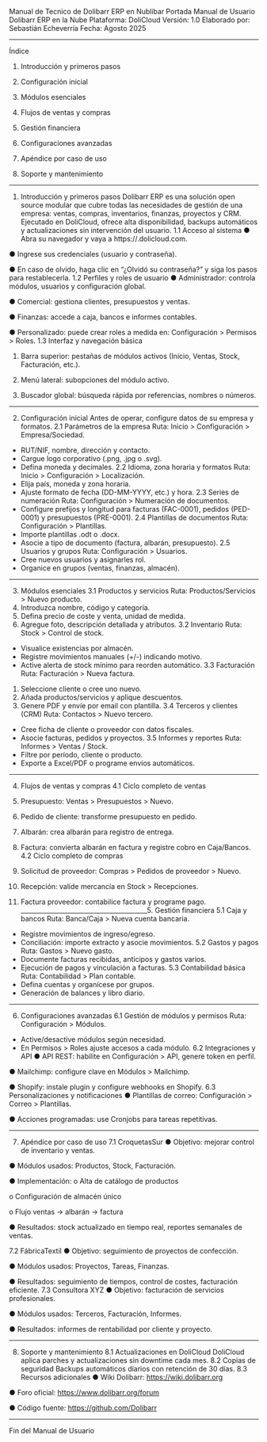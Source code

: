 Manual de Tecnico de Dolibarr ERP en Nublibar
Portada
Manual de Usuario
Dolibarr ERP en la Nube
Plataforma: DoliCloud
Versión: 1.0
Elaborado por: Sebastián Echeverría
Fecha: Agosto 2025
________________________________________
Índice
1.	Introducción y primeros pasos

2.	Configuración inicial

3.	Módulos esenciales

4.	Flujos de ventas y compras

5.	Gestión financiera

6.	Configuraciones avanzadas

7.	Apéndice por caso de uso

8.	Soporte y mantenimiento
________________________________________



1. Introducción y primeros pasos
Dolibarr ERP es una solución open source modular que cubre todas las necesidades de gestión de una empresa: ventas, compras, inventarios, finanzas, proyectos y CRM. Ejecutado en DoliCloud, ofrece alta disponibilidad, backups automáticos y actualizaciones sin intervención del usuario.
1.1 Acceso al sistema
●	Abra su navegador y vaya a https://<su-empresa>.dolicloud.com.

●	Ingrese sus credenciales (usuario y contraseña).

●	En caso de olvido, haga clic en “¿Olvidó su contraseña?” y siga los pasos para restablecerla.
1.2 Perfiles y roles de usuario
●	Administrador: controla módulos, usuarios y configuración global.

●	Comercial: gestiona clientes, presupuestos y ventas.

●	Finanzas: accede a caja, bancos e informes contables.

●	Personalizado: puede crear roles a medida en: Configuración > Permisos > Roles.
1.3 Interfaz y navegación básica
1.	Barra superior: pestañas de módulos activos (Inicio, Ventas, Stock, Facturación, etc.).

2.	Menú lateral: subopciones del módulo activo.

3.	Buscador global: búsqueda rápida por referencias, nombres o números.
________________________________________

2. Configuración inicial
Antes de operar, configure datos de su empresa y formatos.
2.1 Parámetros de la empresa
Ruta: Inicio > Configuración > Empresa/Sociedad.
- RUT/NIF, nombre, dirección y contacto.
- Cargue logo corporativo (.png, .jpg o .svg).
- Defina moneda y decimales.
2.2 Idioma, zona horaria y formatos
Ruta: Inicio > Configuración > Localización.
- Elija país, moneda y zona horaria.
- Ajuste formato de fecha (DD-MM-YYYY, etc.) y hora.
2.3 Series de numeración
Ruta: Configuración > Numeración de documentos.
- Configure prefijos y longitud para facturas (FAC-0001), pedidos (PED-0001) y presupuestos (PRE-0001).
2.4 Plantillas de documentos
Ruta: Configuración > Plantillas.
- Importe plantillas .odt o .docx.
- Asocie a tipo de documento (factura, albarán, presupuesto).
2.5 Usuarios y grupos
Ruta: Configuración > Usuarios.
- Cree nuevos usuarios y asignarles rol.
- Organice en grupos (ventas, finanzas, almacén).
________________________________________


3. Módulos esenciales
3.1 Productos y servicios
Ruta: Productos/Servicios > Nuevo producto.
1. Introduzca nombre, código y categoría.
2. Defina precio de coste y venta, unidad de medida.
3. Agregue foto, descripción detallada y atributos.
3.2 Inventario
Ruta: Stock > Control de stock.
- Visualice existencias por almacén.
- Registre movimientos manuales (+/-) indicando motivo.
- Active alerta de stock mínimo para reorden automático.
3.3 Facturación
Ruta: Facturación > Nueva factura.
1. Seleccione cliente o cree uno nuevo.
2. Añada productos/servicios y aplique descuentos.
3. Genere PDF y envíe por email con plantilla.
3.4 Terceros y clientes (CRM)
Ruta: Contactos > Nuevo tercero.
- Cree ficha de cliente o proveedor con datos fiscales.
- Asocie facturas, pedidos y proyectos.
3.5 Informes y reportes
Ruta: Informes > Ventas / Stock.
- Filtre por período, cliente o producto.
- Exporte a Excel/PDF o programe envíos automáticos.
________________________________________



4. Flujos de ventas y compras
4.1 Ciclo completo de ventas
1.	Presupuesto: Ventas > Presupuestos > Nuevo.

2.	Pedido de cliente: transforme presupuesto en pedido.

3.	Albarán: crea albarán para registro de entrega.

4.	Factura: convierta albarán en factura y registre cobro en Caja/Bancos.
4.2 Ciclo completo de compras
1.	Solicitud de proveedor: Compras > Pedidos de proveedor > Nuevo.

2.	Recepción: valide mercancía en Stock > Recepciones.

3.	Factura proveedor: contabilice factura y programe pago.
________________________________________5. Gestión financiera
5.1 Caja y bancos
Ruta: Banca/Caja > Nueva cuenta bancaria.
- Registre movimientos de ingreso/egreso.
- Conciliación: importe extracto y asocie movimientos.
5.2 Gastos y pagos
Ruta: Gastos > Nuevo gasto.
- Documente facturas recibidas, anticipos y gastos varios.
- Ejecución de pagos y vinculación a facturas.
5.3 Contabilidad básica
Ruta: Contabilidad > Plan contable.
- Defina cuentas y organícese por grupos.
- Generación de balances y libro diario.
________________________________________
6. Configuraciones avanzadas
6.1 Gestión de módulos y permisos
Ruta: Configuración > Módulos.
- Active/desactive módulos según necesidad.
- En Permisos > Roles ajuste accesos a cada módulo.
6.2 Integraciones y API
●	API REST: habilite en Configuración > API, genere token en perfil.

●	Mailchimp: configure clave en Módulos > Mailchimp.

●	Shopify: instale plugin y configure webhooks en Shopify.
6.3 Personalizaciones y notificaciones
●	Plantillas de correo: Configuración > Correo > Plantillas.

●	Acciones programadas: use Cronjobs para tareas repetitivas.
________________________________________
7. Apéndice por caso de uso
7.1 CroquetasSur
●	Objetivo: mejorar control de inventario y ventas.

●	Módulos usados: Productos, Stock, Facturación.

●	Implementación:
o	Alta de catálogo de productos

o	Configuración de almacén único

o	Flujo ventas → albarán → factura

●	Resultados: stock actualizado en tiempo real, reportes semanales de ventas.


7.2 FábricaTextil
●	Objetivo: seguimiento de proyectos de confección.

●	Módulos usados: Proyectos, Tareas, Finanzas.

●	Resultados: seguimiento de tiempos, control de costes, facturación eficiente.
7.3 Consultora XYZ
●	Objetivo: facturación de servicios profesionales.

●	Módulos usados: Terceros, Facturación, Informes.

●	Resultados: informes de rentabilidad por cliente y proyecto.
________________________________________
8. Soporte y mantenimiento
8.1 Actualizaciones en DoliCloud
DoliCloud aplica parches y actualizaciones sin downtime cada mes.
8.2 Copias de seguridad
Backups automáticos diarios con retención de 30 días.
8.3 Recursos adicionales
●	Wiki Dolibarr: https://wiki.dolibarr.org

●	Foro oficial: https://www.dolibarr.org/forum

●	Código fuente: https://github.com/Dolibarr
________________________________________
Fin del Manual de Usuario 
